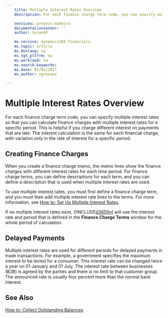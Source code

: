 ```yaml
---
    title: Multiple Interest Rates Overview
    description: For each finance charge term code, you can specify multiple interest rates so that you can calculate finance charges with multiple interest rates for a specific period.

    services: project-madeira 
    documentationcenter: ''
    author: SorenGP

    ms.service: dynamics365-financials
    ms.topic: article
    ms.devlang: na
    ms.tgt_pltfrm: na
    ms.workload: na
    ms.search.keywords:
    ms.date: 07/01/2017
    ms.author: sgroespe

---
```

# Multiple Interest Rates Overview
For each finance charge term code, you can specify multiple interest rates so that you can calculate finance charges with multiple interest rates for a specific period. This is helpful if you charge different interest on payments that are late. The interest calculation is the same for each financial charge, with variation only in the rate of interest for a specific period.  

## Creating Finance Charges  
When you create a finance charge memo, the memo lines show the finance charges with different interest rates for each time period. For finance charge terms, you can define descriptions for each term, and you can define a description that is used when multiple interest rates are used.  

To use multiple interest rates, you must first define a finance charge term, and you must then add multiple interest rate lines to the terms. For more information, see [How to: Set Up Multiple Interest Rates](how-to-set-up-multiple-interest-rates.md).  

If no multiple interest rates exist, [!INCLUDE[d365fin](../../includes/d365fin_md.md)] will use the interest rate and period that is defined in the **Finance Charge Terms** window for the whole period of calculation.  

## Delayed Payments  
 Multiple interest rates are used for different periods for delayed payments in trade transactions. For example, a government specifies the maximum interest to be levied for a consumer. This interest rate can be changed twice a year on 01 January and 01 July. The interest rate between businesses (B2B) is agreed by the parties and there is no limit to that customer group. The announced rate is usually four percent more than the normal bank interest.  

## See Also  
 [How to: Collect Outstanding Balances](../../receivables-collect-outstanding-balances.md)
